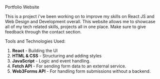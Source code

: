 Portfolio Website

This is a project i've been working on to improve my skills on React JS and Web Design and Development overall. This website allows me to showcase all of my tech related skills, projects all in one place. Make sure to give feedback through the contact section.

Tools and Technologies Used:

1. **React** - Building the UI
2. **HTML & CSS** - Structuring and adding styles
3. **JavaScript** - Logic and event handling.
4. **Fetch API** - For sending form data to an external service.
5. **Web3Forms API** - For handling form submissions without a backend. 
